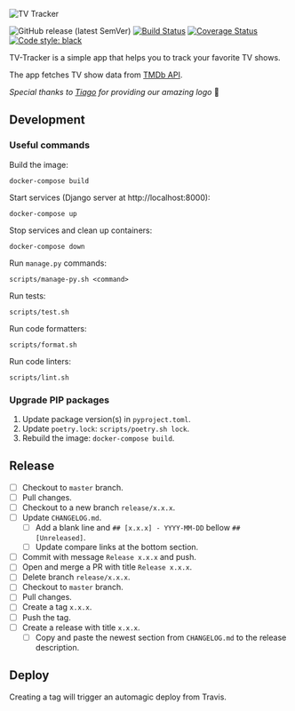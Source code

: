 ![TV Tracker](https://raw.githubusercontent.com/olivertso/tv-tracker/master/project/core/static/core/img/logo.png)

![GitHub release (latest SemVer)](https://img.shields.io/github/v/release/olivertso/tv-tracker)
[![Build Status](https://travis-ci.org/olivertso/tv-tracker.svg?branch=master)](https://travis-ci.org/olivertso/tv-tracker)
[![Coverage Status](https://coveralls.io/repos/github/olivertso/tv-tracker/badge.svg?branch=master)](https://coveralls.io/github/olivertso/tv-tracker?branch=master)
[![Code style: black](https://img.shields.io/badge/code%20style-black-000000.svg)](https://github.com/ambv/black)

TV-Tracker is a simple app that helps you to track your favorite TV shows.

The app fetches TV show data from [TMDb API][tmdb-api].

*Special thanks to [Tiago](https://github.com/tmazza) for providing our amazing logo* 🍺

## Development

### Useful commands

Build the image:
```
docker-compose build
```

Start services (Django server at http://localhost:8000):
```
docker-compose up
```

Stop services and clean up containers:
```
docker-compose down
```

Run `manage.py` commands:
```
scripts/manage-py.sh <command>
```

Run tests:
```
scripts/test.sh
```

Run code formatters:
```
scripts/format.sh
```

Run code linters:
```
scripts/lint.sh
```

### Upgrade PIP packages

1. Update package version(s) in `pyproject.toml`.
2. Update `poetry.lock`: `scripts/poetry.sh lock`.
3. Rebuild the image: `docker-compose build`.

## Release

- [ ] Checkout to `master` branch.
- [ ] Pull changes.
- [ ] Checkout to a new branch `release/x.x.x`.
- [ ] Update `CHANGELOG.md`.
  - [ ] Add a blank line and `## [x.x.x] - YYYY-MM-DD` bellow `## [Unreleased]`.
  - [ ] Update compare links at the bottom section.
- [ ] Commit with message `Release x.x.x` and push.
- [ ] Open and merge a PR with title `Release x.x.x`.
- [ ] Delete branch `release/x.x.x`.
- [ ] Checkout to `master` branch.
- [ ] Pull changes.
- [ ] Create a tag `x.x.x`.
- [ ] Push the tag.
- [ ] Create a release with title `x.x.x`.
  - [ ] Copy and paste the newest section from `CHANGELOG.md` to the release description.

## Deploy

Creating a tag will trigger an automagic deploy from Travis.

[tmdb-api]: https://developers.themoviedb.org/3

